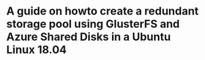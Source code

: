 # A guide on howto create a redundant storage pool using GlusterFS and Azure Shared Disks in a Ubuntu Linux 18.04


